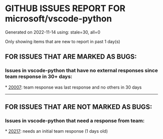 
# GITHUB ISSUES REPORT FOR microsoft/vscode-python


Generated on 2022-11-14 using: stale=30, all=0


Only showing items that are new to report in past 1 day(s)


## FOR ISSUES THAT ARE MARKED AS BUGS:


### Issues in vscode-python that have no external responses since team response in 30+ days:


\* [20007](https://github.com/microsoft/vscode-python/issues/20007 "Bug on Debug testing restart"): team response was last response and no others in 30 days

---

## FOR ISSUES THAT ARE NOT MARKED AS BUGS:


### Issues in vscode-python that need a response from team:


\* [20217](https://github.com/microsoft/vscode-python/issues/20217 "Python: configure tests  pytest Unknown node id"): needs an initial team response (1 days old)

